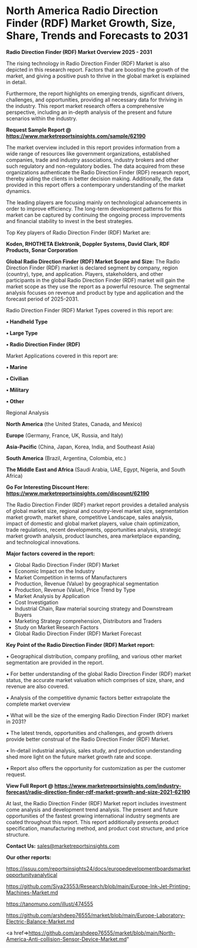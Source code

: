 # North America Radio Direction Finder (RDF) Market Growth, Size, Share, Trends and Forecasts to 2031

<Strong> Radio Direction Finder (RDF) Market Overview 2025 - 2031</strong>

The rising technology in Radio Direction Finder (RDF) Market is also depicted in this research report. Factors that are boosting the growth of the market, and giving a positive push to thrive in the global market is explained in detail.

Furthermore, the report highlights on emerging trends, significant drivers, challenges, and opportunities, providing all necessary data for thriving in the industry. This report market research offers a comprehensive perspective, including an in-depth analysis of the present and future scenarios within the industry.

<strong>Request Sample Report @ <a href=https://www.marketreportsinsights.com/sample/62190>https://www.marketreportsinsights.com/sample/62190</a></strong>

The market overview included in this report provides information from a wide range of resources like government organizations, established companies, trade and industry associations, industry brokers and other such regulatory and non-regulatory bodies. The data acquired from these organizations authenticate the Radio Direction Finder (RDF) research report, thereby aiding the clients in better decision making. Additionally, the data provided in this report offers a contemporary understanding of the market dynamics.

The leading players are focusing mainly on technological advancements in order to improve efficiency. The long-term development patterns for this market can be captured by continuing the ongoing process improvements and financial stability to invest in the best strategies.

Top Key players of Radio Direction Finder (RDF) Market are:

<strong>Koden, RHOTHETA Elektronik, Doppler Systems, David Clark, RDF Products, Sonar Corporation</strong>

<strong><b>Global Radio Direction Finder (RDF) Market Scope and Size:</b></strong>
The Radio Direction Finder (RDF) market is declared segment by company, region (country), type, and application. Players, stakeholders, and other participants in the global Radio Direction Finder (RDF) market will gain the market scope as they use the report as a powerful resource. The segmental analysis focuses on revenue and product by type and application and the forecast period of 2025-2031.

Radio Direction Finder (RDF) Market Types covered in this report are:

<strong>• Handheld Type

• Large Type

• Radio Direction Finder (RDF)</strong>

Market Applications covered in this report are:

<strong>• Marine

• Civilian

• Military

• Other</strong> 

Regional Analysis

<strong>North America</strong> (the United States, Canada, and Mexico)

<strong>Europe</strong> (Germany, France, UK, Russia, and Italy)

<strong>Asia-Pacific</strong> (China, Japan, Korea, India, and Southeast Asia)

<strong>South America</strong> (Brazil, Argentina, Colombia, etc.)

<strong>The Middle East and Africa</strong> (Saudi Arabia, UAE, Egypt, Nigeria, and South Africa)

<strong>Go For Interesting Discount Here: <a href=https://www.marketreportsinsights.com/discount/62190>https://www.marketreportsinsights.com/discount/62190</a></strong>

The Radio Direction Finder (RDF) market report provides a detailed analysis of global market size, regional and country-level market size, segmentation market growth, market share, competitive Landscape, sales analysis, impact of domestic and global market players, value chain optimization, trade regulations, recent developments, opportunities analysis, strategic market growth analysis, product launches, area marketplace expanding, and technological innovations.

<strong><b>Major factors covered in the report:</b></strong>
<ul>
  <li>Global Radio Direction Finder (RDF) Market </li>
  <li>Economic Impact on the Industry</li>
  <li>Market Competition in terms of Manufacturers</li>
  <li>Production, Revenue (Value) by geographical segmentation</li>
  <li>Production, Revenue (Value), Price Trend by Type</li>
  <li>Market Analysis by Application</li>
  <li>Cost Investigation</li>
  <li>Industrial Chain, Raw material sourcing strategy and Downstream Buyers</li>
  <li>Marketing Strategy comprehension, Distributors and Traders</li>
  <li>Study on Market Research Factors</li>
  <li>Global Radio Direction Finder (RDF) Market Forecast</li>
</ul>

<strong><b>Key Point of the Radio Direction Finder (RDF) Market report:</b></strong>

• Geographical distribution, company profiling, and various other market segmentation are provided in the report.

• For better understanding of the global Radio Direction Finder (RDF) market status, the accurate market valuation which comprises of size, share, and revenue are also covered.

• Analysis of the competitive dynamic factors better extrapolate the complete market overview

• What will be the size of the emerging Radio Direction Finder (RDF) market in 2031?

• The latest trends, opportunities and challenges, and growth drivers provide better construal of the Radio Direction Finder (RDF) Market.

• In-detail industrial analysis, sales study, and production understanding shed more light on the future market growth rate and scope.

• Report also offers the opportunity for customization as per the customer request.

<strong><b>View Full Report @ <a href=https://www.marketreportsinsights.com/industry-forecast/radio-direction-finder-rdf-market-growth-and-size-2021-62190>https://www.marketreportsinsights.com/industry-forecast/radio-direction-finder-rdf-market-growth-and-size-2021-62190</a></b></strong>


At last, the Radio Direction Finder (RDF) Market report includes investment come analysis and development trend analysis. The present and future opportunities of the fastest growing international industry segments are coated throughout this report. This report additionally presents product specification, manufacturing method, and product cost structure, and price structure.

<strong>Contact Us:</strong>
sales@marketreportsinsights.com

<strong>Our other reports:</strong>

<a href=https://issuu.com/reportsinsights24/docs/europedevelopmentboardsmarketopportunityanalytical>https://issuu.com/reportsinsights24/docs/europedevelopmentboardsmarketopportunityanalytical</a>

<a href=https://github.com/Siya23553/Research/blob/main/Europe-Ink-Jet-Printing-Machines-Market.md>https://github.com/Siya23553/Research/blob/main/Europe-Ink-Jet-Printing-Machines-Market.md</a>

<a href=https://tanomuno.com/illust/474555>https://tanomuno.com/illust/474555</a>

<a href=https://github.com/arshdeep76555/market/blob/main/Europe-Laboratory-Electric-Balance-Market.md>https://github.com/arshdeep76555/market/blob/main/Europe-Laboratory-Electric-Balance-Market.md</a>

<a href=>https://github.com/arshdeep76555/market/blob/main/North-America-Anti-collision-Sensor-Device-Market.md</a>"
